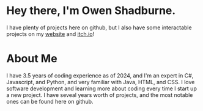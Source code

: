 # Hey there, I'm Owen Shadburne. 
I have plenty of projects here on github, but I also have some interactable projects on my [website](cubetures.github.io) and [itch.io](https://cubetures.itch.io)!

# About Me
I have 3.5 years of coding experience as of 2024, and I'm an expert in C#, Javascript, and Python, and very familiar with Java, HTML, and CSS.
I love software development and learning more about coding every time I start up a new project.
I have seveal years worth of projects, and the most notable ones can be found here on github.

